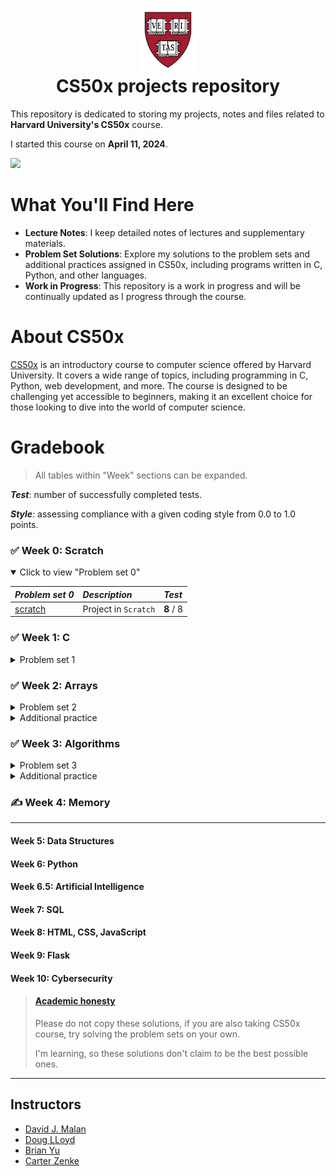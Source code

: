 <h1 align="center"><img src="harvard_university_logo.svg" alt="Harvard University Logo" height="100">
<br/>
CS50x projects repository</h1>

This repository is dedicated to storing my projects, notes and files related to **Harvard University's CS50x** course.

I started this course on **April 11, 2024**.

![](https://geps.dev/progress/36)

# What You'll Find Here

- **Lecture Notes**: I keep detailed notes of lectures and supplementary materials.
- **Problem Set Solutions**: Explore my solutions to the problem sets and additional practices assigned in CS50x, including programs written in C, Python, and other languages.
- **Work in Progress**: This repository is a work in progress and will be continually updated as I progress through the course.

# About CS50x

[CS50x](https://cs50.harvard.edu/x/2024/) is an introductory course to computer science offered by Harvard University. It covers a wide range of topics, including programming in C, Python, web development, and more. The course is designed to be challenging yet accessible to beginners, making it an excellent choice for those looking to dive into the world of computer science.

# Gradebook

> All tables within "Week" sections can be expanded.

***Test***: number of successfully completed tests.

***Style***: assessing compliance with a given coding style from 0.0 to 1.0 points.

### ✅ Week 0: Scratch

<details open>
  <summary>Click to view "Problem set 0"</summary>

| *Problem set 0*                                                                                                         | *Description*         | *Test*     |
|:------------------------------------------------------------------------------------------------------------------------|:----------------------|:-----------|
| [scratch](https://github.com/raydtutto/harvard-cs50x-2024/blob/main/src/week_0_scratch/problem_set_0/pset0_solution.md) | Project in  `Scratch` | **8** / 8  |

</details>

### ✅ Week 1: C

<details>
  <summary>Problem set 1</summary>

| *Problem set 1*                                                                                                       | *Description*                                                             | *Test*       | *Style*  |
|:----------------------------------------------------------------------------------------------------------------------|:--------------------------------------------------------------------------|:-------------|:---------|
| [hello, world](https://github.com/raydtutto/harvard-cs50x-2024/blob/main/src/week_1_c/problem_set_1/world/hello.c)    | Print "hello, world"                                                      | **5** / 5    | 1.0      |
| [hello, it's me](https://github.com/raydtutto/harvard-cs50x-2024/blob/main/src/week_1_c/problem_set_1/me/hello.c)     | Prompt the user for their name and then say "hello" to that user.         | **5** / 5    | 1.0      |
| [mario-less](https://github.com/raydtutto/harvard-cs50x-2024/blob/main/src/week_1_c/problem_set_1/mario-less/mario.c) | Print a right-aligned pyramid, using hashes (#) for bricks.               | **10** / 10  | 1.0      |
| [mario-more](https://github.com/raydtutto/harvard-cs50x-2024/blob/main/src/week_1_c/problem_set_1/mario-more/mario.c) | Print an adjacent pyramid, using hashes (#) for bricks.                   | **10** / 10  | 1.0      |
| [cash](https://github.com/raydtutto/harvard-cs50x-2024/blob/main/src/week_1_c/problem_set_1/cash/cash.c)              | Print the minimum coins needed to make the given amount of change.        | **10** / 10  | 1.0      |
| [credit](https://github.com/raydtutto/harvard-cs50x-2024/blob/main/src/week_1_c/problem_set_1/credit/credit.c)        | Check the validity of a given credit card number using Luhn’s algorithm.  | **17** / 17  | 1.0      |

</details>

### ✅ Week 2: Arrays

<details>
  <summary>Problem set 2</summary>

| *Problem set 2*                                                                                                          | *Description*                                                         | *Test*       | *Style*  |
|:-------------------------------------------------------------------------------------------------------------------------|:----------------------------------------------------------------------|:-------------|:---------|
| [scrabble](https://github.com/raydtutto/harvard-cs50x-2024/blob/main/src/week_2_arrays/problem_set_2/scrabble.c)         | Determine the winner of a short Scrabble-like game.                   | **11** / 11  | 1.0      |
| [readability](https://github.com/raydtutto/harvard-cs50x-2024/blob/main/src/week_2_arrays/problem_set_2/readability.c)   | Calculate the approximate grade level needed to comprehend some text. | **11** / 11  | 1.0      |
| [caesar](https://github.com/raydtutto/harvard-cs50x-2024/blob/main/src/week_2_arrays/problem_set_2/caesar.c)             | Encrypt messages using Caesar’s cipher.                               | **11** / 11  | 1.0      |
| [substitution](https://github.com/raydtutto/harvard-cs50x-2024/blob/main/src/week_2_arrays/problem_set_2/substitution.c) | Encrypt messages using a substitution cipher.                         | **18** / 18  | 1.0      |

</details>

<details>
  <summary>Additional practice</summary>

| *Week 2: Additional practice*                                                                                            | *Description*                                                                                                                                      | *Test*     | *Style*  |
|:-------------------------------------------------------------------------------------------------------------------------|:---------------------------------------------------------------------------------------------------------------------------------------------------|:-----------|:---------|
| [hours](https://github.com/raydtutto/harvard-cs50x-2024/blob/main/src/week_2_arrays/additional_practice/hours.c)         | Complete a function that calculates, based on a user’s input, a total number of hours or an average number of hours across a given number of days. | **6** / 6  | 1.0      |
| [no-vowels](https://github.com/raydtutto/harvard-cs50x-2024/blob/main/src/week_2_arrays/additional_practice/no-vowels.c) | Replace vowels in a word entered at the command line.                                                                                              | **6** / 6  | 1.0      |
| [password](https://github.com/raydtutto/harvard-cs50x-2024/blob/main/src/week_2_arrays/additional_practice/password.c)   | Check the validity of a password.                                                                                                                  | **7** / 7  | 1.0      |

</details>

### ✅ Week 3: Algorithms

<details>
  <summary>Problem set 3</summary>

| *Problem set 3*                                                                                                        | *Description*                                                            | *Test*      | *Style*  |
|:-----------------------------------------------------------------------------------------------------------------------|:-------------------------------------------------------------------------|:------------|:---------|
| [sort.txt](https://github.com/raydtutto/harvard-cs50x-2024/blob/main/src/week_3_algorithms/problem_set_3/sort.txt)     | Determine which sorting algorithm is used by each file.                  | —           |          |
| [plurality](https://github.com/raydtutto/harvard-cs50x-2024/blob/main/src/week_3_algorithms/problem_set_3/plurality.c) | Run a plurality election.                                                | **14** / 14 | 1.0      |
| [runoff](https://github.com/raydtutto/harvard-cs50x-2024/blob/main/src/week_3_algorithms/problem_set_3/runoff.c)       | Simulate a runoff election.                                              | **25** / 25 | 1.0      |
| [tideman](https://github.com/raydtutto/harvard-cs50x-2024/blob/main/src/week_3_algorithms/problem_set_3/tideman.c)     | Implement ranked-preference voting using adjacency matrix of candidates. | **18** / 18 | 1.0      |

</details>

<details>
  <summary>Additional practice</summary>

| *Week 3: Additional practice*                                                                                      | *Description*                                                                                                                                     | *Test*    | *Style* |
|:-------------------------------------------------------------------------------------------------------------------|:--------------------------------------------------------------------------------------------------------------------------------------------------|:----------|:--------|
| [atoi](https://github.com/raydtutto/harvard-cs50x-2024/blob/main/src/week_3_algorithms/additional_practice/atoi.c) | Rework 'atoi' function into recursion.                                                                                                            | —         | 1.0     |
| [temps_bubble](src/week_3_algorithms/additional_practice/temps/temps_bubble.c)                                     | _**Bubble sort**_: Sort the average high temperature values in descending order.                                                                  | —         | 1.0     |
| [temps_selection](src/week_3_algorithms/additional_practice/temps/temps_selection.c)                               | _**Selection sort**_: Sort the average high temperature values in descending order.                                                               | —         | 1.0     |
| [temps_insertion](src/week_3_algorithms/additional_practice/temps/temps_insertion.c)                               | _**Insertion sort**_: Sort the average high temperature values in descending order.                                                               | —         | 1.0     |
| [max](src/week_3_algorithms/additional_practice/max.c)                                                             | Write a function that finds the maximum value in an array given by user.                                                                          | **5** / 5 | 1.0     |
| [snackbar](src/week_3_algorithms/additional_practice/snackbar.c)                                                   | Complete two functions. 1: Add the menu items. 2: Implement a linear search algorithm to search for each item you choose, return the total price. | —         | 1.0     |

</details>

### ✍️ Week 4: Memory

---

#### Week 5: Data Structures
#### Week 6: Python
#### Week 6.5: Artificial Intelligence
#### Week 7: SQL
#### Week 8: HTML, CSS, JavaScript
#### Week 9: Flask
#### Week 10: Cybersecurity

> #### [Academic honesty](https://cs50.harvard.edu/x/2024/honesty/)
> Please do not copy these solutions, if you are also taking CS50x course, try solving the problem sets on your own.
>
> I'm learning, so these solutions don't claim to be the best possible ones.

---

## Instructors

- [David J. Malan](https://github.com/dmalan)
- [Doug LLoyd](https://github.com/dlloyd09)
- [Brian Yu](https://github.com/brianyu28)
- [Carter Zenke](https://github.com/carterzenke)